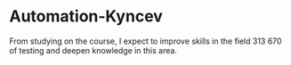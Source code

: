 # Automation-Kyncev
From studying on the course, 
I expect to improve skills in the field 313 670 of testing and
deepen knowledge in this area.
